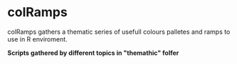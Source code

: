 # colRamps
colRamps gathers a thematic series of usefull colours palletes and ramps to use in R enviroment.

<b>Scripts gathered by different topics in "themathic" folfer</b>
